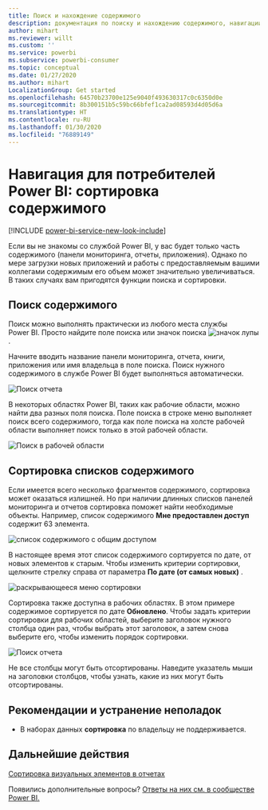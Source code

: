 ```yaml
---
title: Поиск и нахождение содержимого
description: документация по поиску и нахождению содержимого, навигации по содержимому в службе Power BI
author: mihart
ms.reviewer: willt
ms.custom: ''
ms.service: powerbi
ms.subservice: powerbi-consumer
ms.topic: conceptual
ms.date: 01/27/2020
ms.author: mihart
LocalizationGroup: Get started
ms.openlocfilehash: 64570b23700e125e9040f493630317c0c6350d0e
ms.sourcegitcommit: 8b300151b5c59bc66bfef1ca2ad08593d4d05d6a
ms.translationtype: HT
ms.contentlocale: ru-RU
ms.lasthandoff: 01/30/2020
ms.locfileid: "76889149"
---
```

# <a name="navigation-for-power-bi-consumers-sorting-content"></a>Навигация для потребителей Power BI: сортировка содержимого


[!INCLUDE [power-bi-service-new-look-include](../includes/power-bi-service-new-look-include.md)]


Если вы не знакомы со службой Power BI, у вас будет только часть содержимого (панели мониторинга, отчеты, приложения). Однако по мере загрузки новых приложений и работы с предоставляемым вашими коллегами содержимым его объем может значительно увеличиваться. В таких случаях вам пригодятся функции поиска и сортировки.

## <a name="searching-for-content"></a>Поиск содержимого
 Поиск можно выполнять практически из любого места службы Power BI. Просто найдите поле поиска или значок поиска ![значок лупы](./media/end-user-search-sort/power-bi-search-icon.png).

 Начните вводить название панели мониторинга, отчета, книги, приложения или имя владельца в поле поиска. Поиск нужного содержимого в службе Power BI будет выполняться автоматически. 

 ![Поиск отчета](./media/end-user-search-sort/power-bi-search-field.png) 

 В некоторых областях Power BI, таких как рабочие области, можно найти два разных поля поиска. Поле поиска в строке меню выполняет поиск всего содержимого, тогда как поле поиска на холсте рабочей области выполняет поиск только в этой рабочей области.

 ![Поиск в рабочей области](./media/end-user-search-sort/power-bi-search-fields.png) 

## <a name="sorting-content-lists"></a>Сортировка списков содержимого

Если имеется всего несколько фрагментов содержимого, сортировка может оказаться излишней.  Но при наличии длинных списков панелей мониторинга и отчетов сортировка поможет найти необходимые объекты. Например, список содержимого **Мне предоставлен доступ** содержит 63 элемента. 

![список содержимого с общим доступом](./media/end-user-search-sort/power-bi-long-lists.png)

В настоящее время этот список содержимого сортируется по дате, от новых элементов к старым. Чтобы изменить критерии сортировки, щелкните стрелку справа от параметра **По дате (от самых новых)** .

![раскрывающееся меню сортировки](./media/end-user-search-sort/power-bi-sort-date.png)


Сортировка также доступна в рабочих областях. В этом примере содержимое сортируется по дате **Обновлено**. Чтобы задать критерии сортировки для рабочих областей, выберите заголовок нужного столбца один раз, чтобы выбрать этот заголовок, а затем снова выберите его, чтобы изменить порядок сортировки. 

![Поиск отчета](./media/end-user-search-sort/power-bi-workspace-sort.png)

Не все столбцы могут быть отсортированы. Наведите указатель мыши на заголовки столбцов, чтобы узнать, какие из них могут быть отсортированы.


## <a name="considerations-and-troubleshooting"></a>Рекомендации и устранение неполадок
* В наборах данных **сортировка** по владельцу не поддерживается.

## <a name="next-steps"></a>Дальнейшие действия
[Сортировка визуальных элементов в отчетах](end-user-change-sort.md)

Появились дополнительные вопросы? [Ответы на них см. в сообществе Power BI.](https://community.powerbi.com/)
